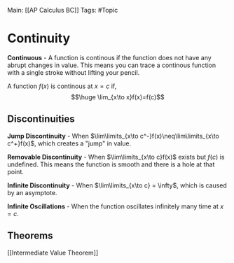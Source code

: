 Main: [[AP Calculus BC]]
Tags: #Topic

# Continuity

**Continuous** - A function is continous if the function does not have any abrupt changes in value. This means you can trace a continous function with a single stroke without lifting your pencil. 

A function $f(x)$ is continous at $x=c$ if,
$$\huge \lim_{x\to x}f(x)=f(c)$$

## Discontinuities

**Jump Discontinuity** - When $\lim\limits_{x\to c^-}f(x)\neq\lim\limits_{x\to c^+}f(x)$, which creates a "jump" in value.

**Removable Discontinuity** - When $\lim\limits_{x\to c}f(x)$ exists but $f(c)$ is undefined. This means the function is smooth and there is a hole at that point.

**Infinite Discontinuity** - When $\lim\limits_{x\to c} = \infty$, which is caused by an asymptote.

**Infinite Oscillations** - When the function oscillates infinitely many time at $x=c$.

## Theorems

[[Intermediate Value Theorem]]